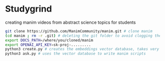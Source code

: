 # Studygrind
creating manim videos from abstract science topics for students

```bash
git clone https://github.com/ManimCommunity/manim.git # clone manim
(cd manim ; rm -r .git) # deleting the git folder to avoid clogging the embedding api with copies of all files
export DOCS_PATH=/where/you/cloned/manim
export OPENAI_API_KEY=sk-proj-......... 
python3 create.py # creates the embeddings vector database, takes very long, costs around 10cts
python3 ask.py # uses the vector database to write manim scripts
```